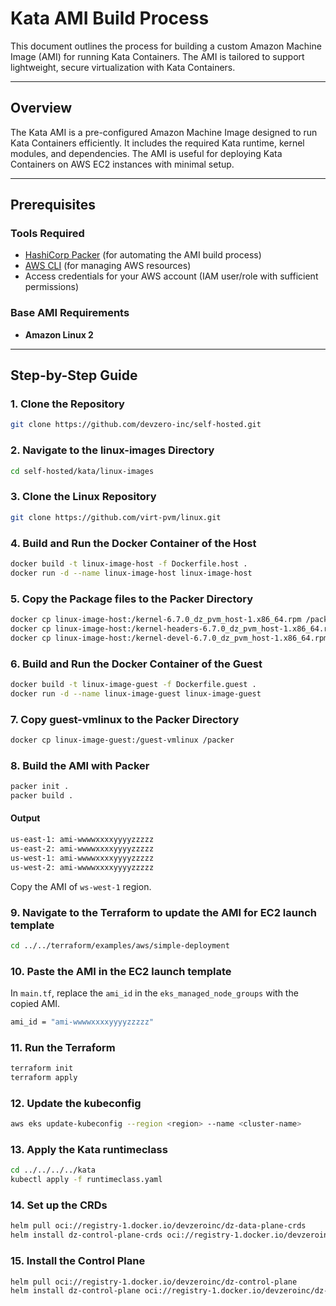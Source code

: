 # Kata AMI Build Process

This document outlines the process for building a custom Amazon Machine Image (AMI) for running Kata Containers. The AMI is tailored to support lightweight, secure virtualization with Kata Containers.

---

## Overview

The Kata AMI is a pre-configured Amazon Machine Image designed to run Kata Containers efficiently. It includes the required Kata runtime, kernel modules, and dependencies. The AMI is useful for deploying Kata Containers on AWS EC2 instances with minimal setup.

---

## Prerequisites

### Tools Required
- [HashiCorp Packer](https://www.packer.io/) (for automating the AMI build process)
- [AWS CLI](https://aws.amazon.com/cli/) (for managing AWS resources)
- Access credentials for your AWS account (IAM user/role with sufficient permissions)

### Base AMI Requirements
- **Amazon Linux 2**

---

## Step-by-Step Guide

### 1. Clone the Repository

```bash
git clone https://github.com/devzero-inc/self-hosted.git
```
### 2. Navigate to the linux-images Directory

```bash
cd self-hosted/kata/linux-images
```

### 3. Clone the Linux Repository

```bash
git clone https://github.com/virt-pvm/linux.git
```

### 4. Build and Run the Docker Container of the Host

```bash
docker build -t linux-image-host -f Dockerfile.host .
docker run -d --name linux-image-host linux-image-host
```

### 5. Copy the Package files to the Packer Directory

```bash
docker cp linux-image-host:/kernel-6.7.0_dz_pvm_host-1.x86_64.rpm /packer/kernel.rpm
docker cp linux-image-host:/kernel-headers-6.7.0_dz_pvm_host-1.x86_64.rpm /packer/kernel-headers.rpm
docker cp linux-image-host:/kernel-devel-6.7.0_dz_pvm_host-1.x86_64.rpm /packer/kernel-devel.rpm
```

### 6. Build and Run the Docker Container of the Guest

```bash
docker build -t linux-image-guest -f Dockerfile.guest .
docker run -d --name linux-image-guest linux-image-guest
```

### 7. Copy guest-vmlinux to the Packer Directory

```bash
docker cp linux-image-guest:/guest-vmlinux /packer
```

### 8. Build the AMI with Packer

```bash
packer init .
packer build .
```

#### Output

```bash
us-east-1: ami-wwwwxxxxyyyyzzzzz
us-east-2: ami-wwwwxxxxyyyyzzzzz
us-west-1: ami-wwwwxxxxyyyyzzzzz
us-west-2: ami-wwwwxxxxyyyyzzzzz
```

Copy the AMI of `ws-west-1` region.

### 9. Navigate to the Terraform to update the AMI for EC2 launch template

```bash
cd ../../terraform/examples/aws/simple-deployment
```

### 10. Paste the AMI in the EC2 launch template

In `main.tf`, replace the `ami_id` in the `eks_managed_node_groups` with the copied AMI.

```bash
ami_id = "ami-wwwwxxxxyyyyzzzzz"
```

### 11. Run the Terraform

```bash
terraform init
terraform apply
```

### 12. Update the kubeconfig

```bash
aws eks update-kubeconfig --region <region> --name <cluster-name>
```

### 13. Apply the Kata runtimeclass

```bash
cd ../../../../kata
kubectl apply -f runtimeclass.yaml
```


### 14. Set up the CRDs

```bash
helm pull oci://registry-1.docker.io/devzeroinc/dz-data-plane-crds
helm install dz-control-plane-crds oci://registry-1.docker.io/devzeroinc/dz-control-plane-crds -n devzero --create-namespace
```

### 15. Install the Control Plane

```bash
helm pull oci://registry-1.docker.io/devzeroinc/dz-control-plane
helm install dz-control-plane oci://registry-1.docker.io/devzeroinc/dz-control-plane -n devzero --set domain=<domain_name> --set issuer.email=support@devzero.io --set credentials.registry=docker.io/devzeroinc --set credentials.username=<username> --set credentials.password=<password> --set credentials.email=<email> --set backend.licenseKey=<license_key>
```
